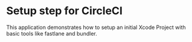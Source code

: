 # Setup step for CircleCI

This application demonstrates how to setup an initial Xcode Project with basic tools like fastlane and bundler.
